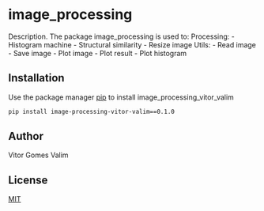 # image_processing

Description. 
The package image_processing is used to:
	Processing:
		- Histogram machine
		- Structural similarity
		- Resize image
	Utils:
		- Read image
		- Save image
		- Plot image
		- Plot result
		- Plot histogram

## Installation

Use the package manager [pip](https://pip.pypa.io/en/stable/) to install image_processing_vitor_valim

```bash
pip install image-processing-vitor-valim==0.1.0
```

## Author
Vitor Gomes Valim

## License
[MIT](https://choosealicense.com/licenses/mit/)